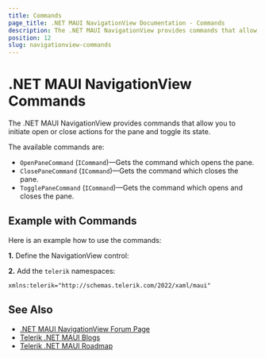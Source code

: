 ```yaml
---
title: Commands
page_title: .NET MAUI NavigationView Documentation - Commands
description: The .NET MAUI NavigationView provides commands that allow you to initiate open or close actions for the pane.
position: 12
slug: navigationview-commands
---
```


# .NET MAUI NavigationView Commands

The .NET MAUI NavigationView provides commands that allow you to initiate open or close actions for the pane and toggle its state. 

The available commands are:

* `OpenPaneCommand` (`ICommand`)&mdash;Gets the command which opens the pane.
* `ClosePaneCommand` (`ICommand`)&mdash;Gets the command which closes the pane.
* `TogglePaneCommand` (`ICommand`)&mdash;Gets the command which opens and closes the pane.

## Example with Commands

Here is an example how to use the commands:

**1.**  Define the NavigationView control:

<snippet id='navigationview-commands' />

**2.** Add the `telerik` namespaces:

```XAML
xmlns:telerik="http://schemas.telerik.com/2022/xaml/maui"
```

## See Also

- [.NET MAUI NavigationView Forum Page](https://www.telerik.com/forums/maui?tagId=1978)
- [Telerik .NET MAUI Blogs](https://www.telerik.com/blogs/mobile-net-maui)
- [Telerik .NET MAUI Roadmap](https://www.telerik.com/support/whats-new/maui-ui/roadmap)
